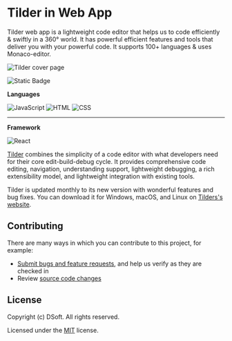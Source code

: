 # Tilder in Web App
Tilder web app is a lightweight code editor that helps us to code efficiently & swiftly in a 360° world. It has powerful efficient features and tools that deliver you with your powerful code. It supports 100+ languages & uses Monaco-editor. 

![Tilder cover page](https://github.com/user-attachments/assets/4a55d70c-8aa0-482f-9088-75d167e133fa)

![Static Badge](https://img.shields.io/badge/render-live-blue)

**Languages**

![JavaScript](https://img.shields.io/badge/javascript-%23323330.svg?style=for-the-badge&logo=javascript&logoColor=%23F7DF1E)
![HTML](https://img.shields.io/badge/html5-%23E34F26.svg?style=for-the-badge&logo=html5&logoColor=white)
![CSS](https://img.shields.io/badge/css3-%231572B6.svg?style=for-the-badge&logo=css3&logoColor=white)

---

**Framework**

![React](https://img.shields.io/badge/React-grey?style=for-the-badge&logo=react)

[Tilder](https://github.com/DSoftofficial/Tilder) combines the simplicity of a code editor with what developers need for their core edit-build-debug cycle. It provides comprehensive code editing, navigation, understanding support, lightweight debugging, a rich extensibility model, and lightweight integration with existing tools.

Tilder is updated monthly to its new version with wonderful features and bug fixes. You can download it for Windows, macOS, and Linux on [Tilders's website](https://github.com/DSoftofficial/Tilder).

## Contributing

There are many ways in which you can contribute to this project, for example:

* [Submit bugs and feature requests](https://github.com/dsoftofficial/tilder/issues), and help us verify as they are checked in
* Review [source code changes](https://github.com/dsoftofficial/tilder/pulls)

## License

Copyright (c) DSoft. All rights reserved.

Licensed under the [MIT](LICENSE.md) license.
